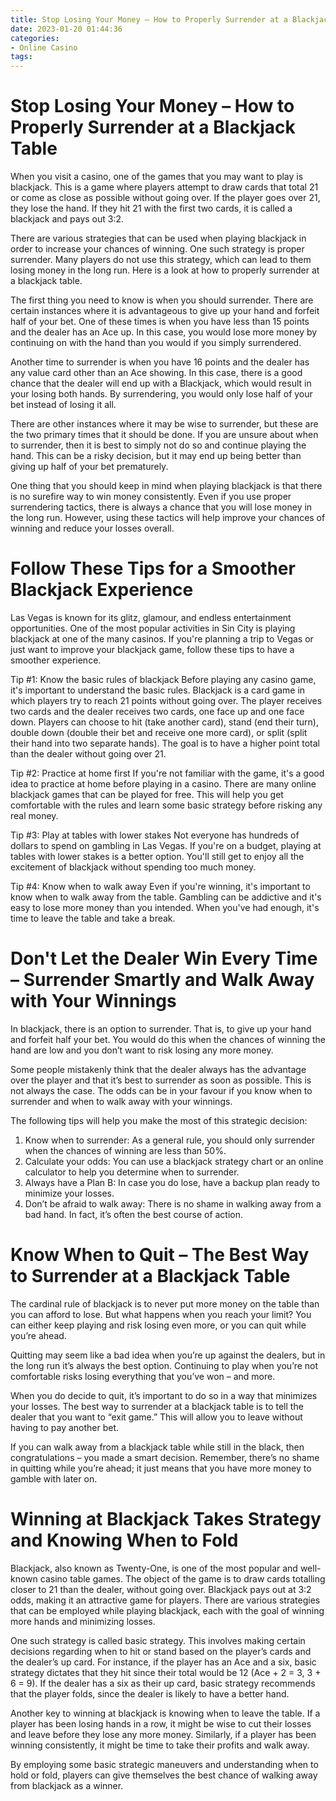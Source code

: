 ```yaml
---
title: Stop Losing Your Money – How to Properly Surrender at a Blackjack Table
date: 2023-01-20 01:44:36
categories:
- Online Casino
tags:
---
```



#  Stop Losing Your Money – How to Properly Surrender at a Blackjack Table

When you visit a casino, one of the games that you may want to play is blackjack. This is a game where players attempt to draw cards that total 21 or come as close as possible without going over. If the player goes over 21, they lose the hand. If they hit 21 with the first two cards, it is called a blackjack and pays out 3:2.

There are various strategies that can be used when playing blackjack in order to increase your chances of winning. One such strategy is proper surrender. Many players do not use this strategy, which can lead to them losing money in the long run. Here is a look at how to properly surrender at a blackjack table.

The first thing you need to know is when you should surrender. There are certain instances where it is advantageous to give up your hand and forfeit half of your bet. One of these times is when you have less than 15 points and the dealer has an Ace up. In this case, you would lose more money by continuing on with the hand than you would if you simply surrendered.

Another time to surrender is when you have 16 points and the dealer has any value card other than an Ace showing. In this case, there is a good chance that the dealer will end up with a Blackjack, which would result in your losing both hands. By surrendering, you would only lose half of your bet instead of losing it all.

There are other instances where it may be wise to surrender, but these are the two primary times that it should be done. If you are unsure about when to surrender, then it is best to simply not do so and continue playing the hand. This can be a risky decision, but it may end up being better than giving up half of your bet prematurely.

One thing that you should keep in mind when playing blackjack is that there is no surefire way to win money consistently. Even if you use proper surrendering tactics, there is always a chance that you will lose money in the long run. However, using these tactics will help improve your chances of winning and reduce your losses overall.

#  Follow These Tips for a Smoother Blackjack Experience 

Las Vegas is known for its glitz, glamour, and endless entertainment opportunities. One of the most popular activities in Sin City is playing blackjack at one of the many casinos. If you're planning a trip to Vegas or just want to improve your blackjack game, follow these tips to have a smoother experience.

Tip #1: Know the basic rules of blackjack
Before playing any casino game, it's important to understand the basic rules. Blackjack is a card game in which players try to reach 21 points without going over. The player receives two cards and the dealer receives two cards, one face up and one face down. Players can choose to hit (take another card), stand (end their turn), double down (double their bet and receive one more card), or split (split their hand into two separate hands). The goal is to have a higher point total than the dealer without going over 21.

Tip #2: Practice at home first
If you're not familiar with the game, it's a good idea to practice at home before playing in a casino. There are many online blackjack games that can be played for free. This will help you get comfortable with the rules and learn some basic strategy before risking any real money.

Tip #3: Play at tables with lower stakes
Not everyone has hundreds of dollars to spend on gambling in Las Vegas. If you're on a budget, playing at tables with lower stakes is a better option. You'll still get to enjoy all the excitement of blackjack without spending too much money.

Tip #4: Know when to walk away
Even if you're winning, it's important to know when to walk away from the table. Gambling can be addictive and it's easy to lose more money than you intended. When you've had enough, it's time to leave the table and take a break.

#  Don't Let the Dealer Win Every Time – Surrender Smartly and Walk Away with Your Winnings 

In blackjack, there is an option to surrender. That is, to give up your hand and forfeit half your bet. You would do this when the chances of winning the hand are low and you don’t want to risk losing any more money.

Some people mistakenly think that the dealer always has the advantage over the player and that it’s best to surrender as soon as possible. This is not always the case. The odds can be in your favour if you know when to surrender and when to walk away with your winnings.

The following tips will help you make the most of this strategic decision: 

1) Know when to surrender: As a general rule, you should only surrender when the chances of winning are less than 50%. 
2) Calculate your odds: You can use a blackjack strategy chart or an online calculator to help you determine when to surrender. 
3) Always have a Plan B: In case you do lose, have a backup plan ready to minimize your losses. 
4) Don’t be afraid to walk away: There is no shame in walking away from a bad hand. In fact, it’s often the best course of action.

#  Know When to Quit – The Best Way to Surrender at a Blackjack Table 

The cardinal rule of blackjack is to never put more money on the table than you can afford to lose. But what happens when you reach your limit? You can either keep playing and risk losing even more, or you can quit while you’re ahead.

Quitting may seem like a bad idea when you’re up against the dealers, but in the long run it’s always the best option. Continuing to play when you’re not comfortable risks losing everything that you’ve won – and more.

When you do decide to quit, it’s important to do so in a way that minimizes your losses. The best way to surrender at a blackjack table is to tell the dealer that you want to “exit game.” This will allow you to leave without having to pay another bet.

If you can walk away from a blackjack table while still in the black, then congratulations – you made a smart decision. Remember, there’s no shame in quitting while you’re ahead; it just means that you have more money to gamble with later on.

#  Winning at Blackjack Takes Strategy and Knowing When to Fold

Blackjack, also known as Twenty-One, is one of the most popular and well-known casino table games. The object of the game is to draw cards totalling closer to 21 than the dealer, without going over. Blackjack pays out at 3:2 odds, making it an attractive game for players. There are various strategies that can be employed while playing blackjack, each with the goal of winning more hands and minimizing losses.

One such strategy is called basic strategy. This involves making certain decisions regarding when to hit or stand based on the player’s cards and the dealer’s up card. For instance, if the player has an Ace and a six, basic strategy dictates that they hit since their total would be 12 (Ace + 2 = 3, 3 + 6 = 9). If the dealer has a six as their up card, basic strategy recommends that the player folds, since the dealer is likely to have a better hand.

Another key to winning at blackjack is knowing when to leave the table. If a player has been losing hands in a row, it might be wise to cut their losses and leave before they lose any more money. Similarly, if a player has been winning consistently, it might be time to take their profits and walk away.

By employing some basic strategic maneuvers and understanding when to hold or fold, players can give themselves the best chance of walking away from blackjack as a winner.